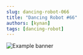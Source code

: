 ```yaml
---
slug: dancing-robot-066
title: "Dancing Robot #66"
authors: [kynan]
tags: [dancing-robot]
---
```


![Example banner](/img/stories/dancing-robot/066.png)
